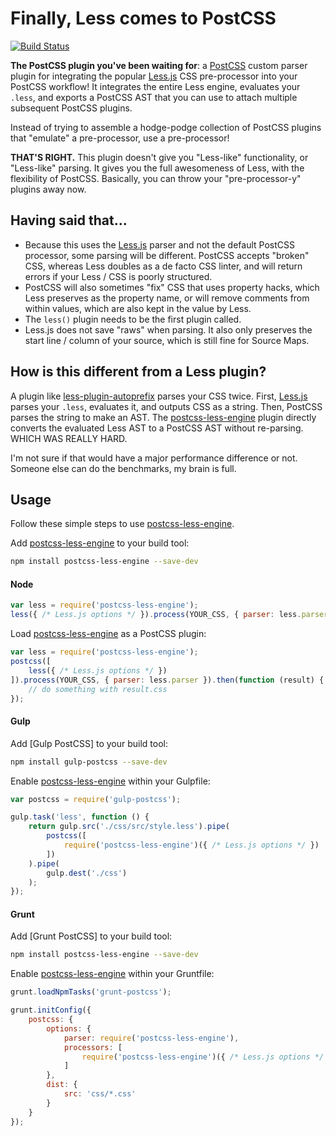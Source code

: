 # Finally, Less comes to PostCSS

[![Build Status][ci-img]][ci]

**The PostCSS plugin you've been waiting for**: a [PostCSS] custom parser plugin for integrating the popular [Less.js] CSS pre-processor into your PostCSS workflow! It integrates the entire Less engine, evaluates your `.less`, and exports a PostCSS AST that you can use to attach multiple subsequent PostCSS plugins.

Instead of trying to assemble a hodge-podge collection of PostCSS plugins that "emulate" a pre-processor, use a pre-processor!

**THAT'S RIGHT.** This plugin doesn't give you "Less-like" functionality, or "Less-like" parsing. It gives you the full awesomeness of Less, with the flexibility of PostCSS. Basically, you can throw your "pre-processor-y" plugins away now.

## Having said that...

* Because this uses the [Less.js] parser and not the default PostCSS processor, some parsing will be different. PostCSS accepts "broken" CSS, whereas Less doubles as a de facto CSS linter, and will return errors if your Less / CSS is poorly structured.
* PostCSS will also sometimes "fix" CSS that uses property hacks, which Less preserves as the property name, or will remove comments from within values, which are also kept in the value by Less.
* The `less()` plugin needs to be the first plugin called.
* Less.js does not save "raws" when parsing. It also only preserves the start line / column of your source, which is still fine for Source Maps.

## How is this different from a Less plugin?
A plugin like [less-plugin-autoprefix] parses your CSS twice. First, [Less.js] parses your `.less`, evaluates it, and outputs CSS as a string. Then, PostCSS parses the string to make an AST. The [postcss-less-engine] plugin directly converts the evaluated Less AST to a PostCSS AST without re-parsing. WHICH WAS REALLY HARD.

I'm not sure if that would have a major performance difference or not. Someone else can do the benchmarks, my brain is full.

[less-plugin-autoprefix]: https://github.com/less/less-plugin-autoprefix
[PostCSS]: https://github.com/postcss/postcss
[Less.js]: https://github.com/less/less.js
[ci-img]:  https://travis-ci.org/Crunch/postcss-less.svg
[ci]:      https://travis-ci.org/Crunch/postcss-less
[postcss-less-engine]: https://github.com/Crunch/postcss-less


## Usage

Follow these simple steps to use [postcss-less-engine].

Add [postcss-less-engine] to your build tool:

```bash
npm install postcss-less-engine --save-dev
```

#### Node

```js
var less = require('postcss-less-engine');
less({ /* Less.js options */ }).process(YOUR_CSS, { parser: less.parser });
```

Load [postcss-less-engine] as a PostCSS plugin:

```js
var less = require('postcss-less-engine');
postcss([
    less({ /* Less.js options */ })
]).process(YOUR_CSS, { parser: less.parser }).then(function (result) {
	// do something with result.css
});
```

#### Gulp

Add [Gulp PostCSS] to your build tool:

```bash
npm install gulp-postcss --save-dev
```

Enable [postcss-less-engine] within your Gulpfile:

```js
var postcss = require('gulp-postcss');

gulp.task('less', function () {
    return gulp.src('./css/src/style.less').pipe(
        postcss([
            require('postcss-less-engine')({ /* Less.js options */ })
        ])
    ).pipe(
        gulp.dest('./css')
    );
});
```

#### Grunt

Add [Grunt PostCSS] to your build tool:

```sh
npm install postcss-less-engine --save-dev
```

Enable [postcss-less-engine] within your Gruntfile:

```js
grunt.loadNpmTasks('grunt-postcss');

grunt.initConfig({
	postcss: {
		options: {
			parser: require('postcss-less-engine'),
			processors: [
				require('postcss-less-engine')({ /* Less.js options */ })
			]
		},
		dist: {
			src: 'css/*.css'
		}
	}
});
```
